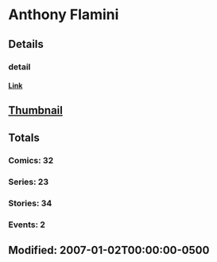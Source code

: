 # Anthony  Flamini 
## Details
### detail
#### [Link](http://marvel.com/comics/creators/903/anthony_flamini?utm_campaign=apiRef&utm_source=225578a89fc76f3d20fbffda5d17a88d)
## [Thumbnail](http://i.annihil.us/u/prod/marvel/i/mg/b/40/image_not_available.jpg)
## Totals
### Comics: 32
### Series: 23
### Stories: 34
### Events: 2
## Modified: 2007-01-02T00:00:00-0500